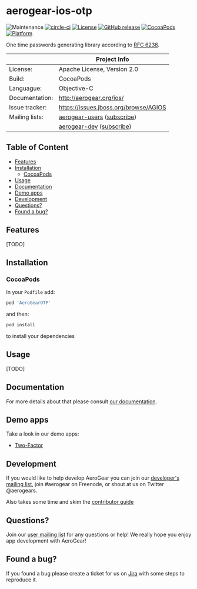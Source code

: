 # aerogear-ios-otp

![Maintenance](https://img.shields.io/maintenance/yes/2017.svg)
[![circle-ci](https://img.shields.io/circleci/project/github/aerogear/aerogear-ios-otp/master.svg)](https://circleci.com/gh/aerogear/aerogear-ios-otp)
[![License](https://img.shields.io/badge/-Apache%202.0-blue.svg)](https://opensource.org/s/Apache-2.0)
[![GitHub release](https://img.shields.io/github/release/aerogear/aerogear-ios-otp.svg)](https://github.com/aerogear/aerogear-ios-otp/releases)
[![CocoaPods](https://img.shields.io/cocoapods/v/AeroGearOTP.svg)](https://cocoapods.org/pods/AeroGearOTP)
[![Platform](https://img.shields.io/cocoapods/p/AeroGearOTP.svg)](https://cocoapods.org/pods/AeroGearOTP)

One time passwords generating library according to [RFC 6238](http://tools.ietf.org/html/rfc6238).

|                 | Project Info                                 |
| --------------- | -------------------------------------------- |
| License:        | Apache License, Version 2.0                  |
| Build:          | CocoaPods                                    |
| Languague:      | Objective-C                                  |
| Documentation:  | http://aerogear.org/ios/                     |
| Issue tracker:  | https://issues.jboss.org/browse/AGIOS        |
| Mailing lists:  | [aerogear-users](http://aerogear-users.1116366.n5.nabble.com/) ([subscribe](https://lists.jboss.org/mailman/listinfo/aerogear-users))                            |
|                 | [aerogear-dev](http://aerogear-dev.1069024.n5.nabble.com/) ([subscribe](https://lists.jboss.org/mailman/listinfo/aerogear-dev))                              |

## Table of Content

* [Features](#features)
* [Installation](#installation)
  * [CocoaPods](#cocoapods)
* [Usage](#usage)
* [Documentation](#documentation)
* [Demo apps](#demo-apps)
* [Development](#development)
* [Questions?](#questions)
* [Found a bug?](#found-a-bug)

## Features

[TODO]

## Installation

### CocoaPods

In your `Podfile` add:

```bash
pod 'AeroGearOTP'
```

and then:

```bash
pod install
```

to install your dependencies

## Usage

[TODO]

## Documentation

For more details about that please consult [our documentation](http://aerogear.org/ios/).

## Demo apps

Take a look in our demo apps:

* [Two-Factor](https://github.com/aerogear/aerogear-ios-cookbook/blob/master/Two-Factor)

## Development

If you would like to help develop AeroGear you can join our [developer's mailing list](https://lists.jboss.org/mailman/listinfo/aerogear-dev), join #aerogear on Freenode, or shout at us on Twitter @aerogears.

Also takes some time and skim the [contributor guide](http://aerogear.org/docs/guides/Contributing/)

## Questions?

Join our [user mailing list](https://lists.jboss.org/mailman/listinfo/aerogear-users) for any questions or help! We really hope you enjoy app development with AeroGear!

## Found a bug?

If you found a bug please create a ticket for us on [Jira](https://issues.jboss.org/browse/AGIOS) with some steps to reproduce it.
